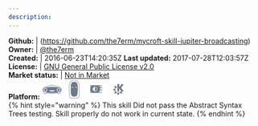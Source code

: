 ```yaml
---
description: 
---
```



**Github:** | (https://github.com/the7erm/mycroft-skill-jupiter-broadcasting)  
**Owner:** | [@the7erm](https://github.com/the7erm)  
**Created:** | 2016-06-23T14:20:35Z  **Last updated:** 2017-07-28T12:03:57Z  
**License:** | [GNU General Public License v2.0](https://api.github.com/licenses/gpl-2.0)  
**Market status:** | [Not in Market](https://market.mycroft.ai/skill/)  
**Platform:**   ![](.gitbook/assets/mark-1-icon.png)  ![](.gitbook/assets/mark-2-icon.png)  ![](.gitbook/assets/picroft-icon.png)  ![](.gitbook/assets/kde.png)   
{% hint style="warning" %}
This skill Did not pass the Abstract Syntax Trees testing. Skill properly do not work in current state.
{% endhint %}

